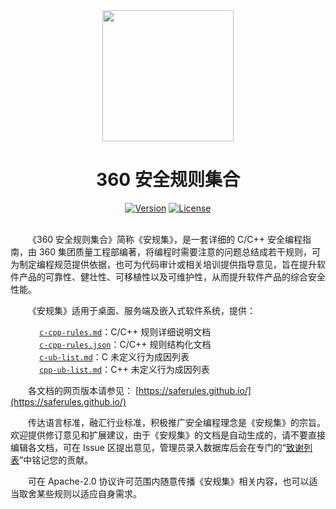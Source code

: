 <div align="center">

<img width="210px" src="main-logo.png">
  
# 360 安全规则集合

[![Version](https://img.shields.io/badge/v-1.3-blue)](https://github.com/Qihoo360/safe-rules/blob/main/c-cpp-rules.md)
[![License](https://img.shields.io/badge/license-Apache--2.0-brightgreen)](https://github.com/Qihoo360/safe-rules/blob/main/LICENSE)

</div>

&emsp;&emsp;  
&emsp;&emsp;《360 安全规则集合》简称《安规集》，是一套详细的 C/C++ 安全编程指南，由 360 集团质量工程部编著，将编程时需要注意的问题总结成若干规则，可为制定编程规范提供依据，也可为代码审计或相关培训提供指导意见，旨在提升软件产品的可靠性、健壮性、可移植性以及可维护性，从而提升软件产品的综合安全性能。  

&emsp;&emsp;《安规集》适用于桌面、服务端及嵌入式软件系统，提供：  

&emsp;&emsp;&emsp; [`c-cpp-rules.md`](./c-cpp-rules.md)：C/C++ 规则详细说明文档  
&emsp;&emsp;&emsp; [`c-cpp-rules.json`](./c-cpp-rules.json)：C/C++ 规则结构化文档  
&emsp;&emsp;&emsp; [`c-ub-list.md`](./c-ub-list.md)：C 未定义行为成因列表  
&emsp;&emsp;&emsp; [`cpp-ub-list.md`](./cpp-ub-list.md)：C++ 未定义行为成因列表  

&emsp;&emsp;各文档的网页版本请参见： [https://saferules.github.io/](https://saferules.github.io/)  

&emsp;&emsp;传达语言标准，融汇行业标准，积极推广安全编程理念是《安规集》的宗旨。欢迎提供修订意见和扩展建议，由于《安规集》的文档是自动生成的，请不要直接编辑各文档，可在 Issue 区提出意见，管理员录入数据库后会在专门的“[致谢列表](./acknowledgements.md)”中铭记您的贡献。  

&emsp;&emsp;可在 Apache-2.0 协议许可范围内随意传播《安规集》相关内容，也可以适当取舍某些规则以适应自身需求。
